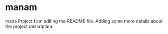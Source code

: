 # manam
mana Project
I am editing the README file. Adding some more details about the project description.
